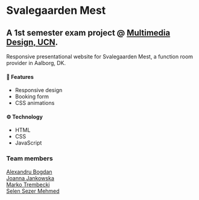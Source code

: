 # Svalegaarden Mest
## A 1st semester exam project @ [Multimedia Design, UCN](https://www.ucn.dk/english/programmes-and-courses/multimedia-design).
Responsive presentational website for Svalegaarden Mest, a function room provider in Aalborg, DK.

#### 🚀 Features
- Responsive design
- Booking form
- CSS animations


#### ⚙️ Technology
- HTML
- CSS
- JavaScript


### Team members
[Alexandru Bogdan](https://github.com/afbogdan)   
[Joanna Jankowska ](https://github.com/asia-jankowska00)   
[Marko Trembecki](https://github.com/Marko2353)   
[Selen Sezer Mehmed](https://github.com/selensm)
